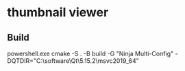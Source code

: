 
# thumbnail viewer

## Build

powershell.exe cmake -S . -B build -G "Ninja Multi-Config" -DQTDIR="C:\software\Qt\5.15.2\msvc2019_64"
